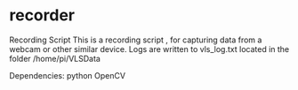 # recorder
 Recording Script
This is a recording script , for capturing data from a webcam or other similar device. Logs are written to vls_log.txt located
in the folder /home/pi/VLSData

Dependencies:
python
OpenCV
